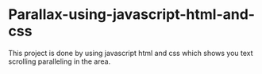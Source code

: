 # Parallax-using-javascript-html-and-css
This project is done by using javascript html and css which shows you text scrolling paralleling in the area.
